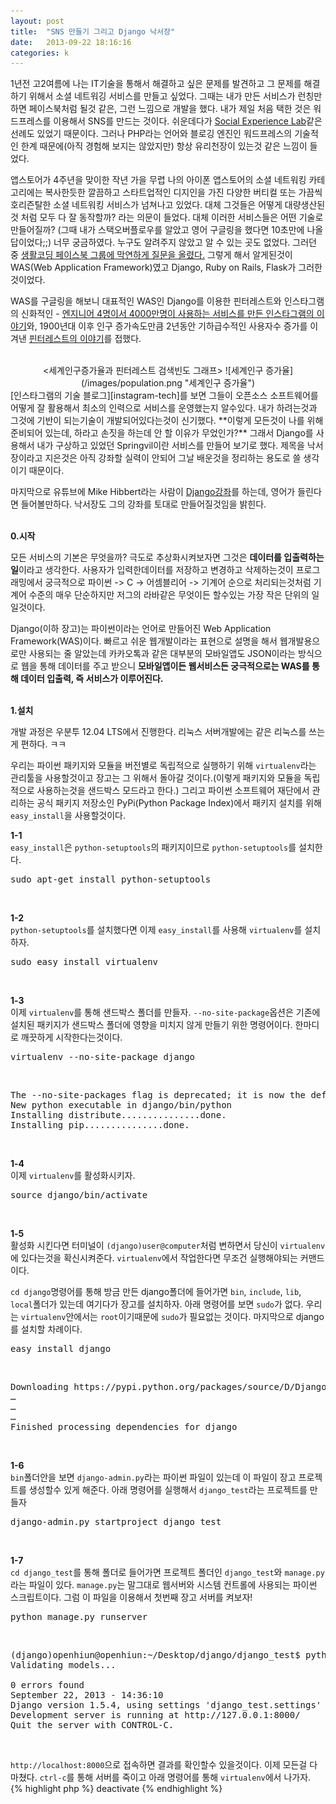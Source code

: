 ```yaml
---
layout: post
title:  "SNS 만들기 그리고 Django 낙서장"
date:   2013-09-22 18:16:16
categories: k
---
```


1년전 고2여름에 나는 IT기술을 통해서 해결하고 싶은 문제를 발견하고 그 문제를 해결하기 위해서 소셜 네트워깅 서비스를 만들고 싶었다. 그때는 내가 만든 서비스가 런칭만하면 페이스북처럼 될것 같은, 그런 느낌으로 개발을 했다. 내가 제일 처음 택한 것은 워드프레스를 이용해서 SNS를 만드는 것이다. 쉬운데다가 [Social Experience Lab][sel]같은 선례도 있었기 때문이다. 그러나 PHP라는 언어와 블로깅 엔진인 워드프레스의 기술적인 한계 때문에(아직 경험해 보지는 않았지만) 항상 유리천장이 있는것 같은 느낌이 들었다. 

앱스토어가 4주년을 맞이한 작년 가을 무렵 나의 아이폰 앱스토어의 소셜 네트워킹 카테고리에는 복사한듯한 깔끔하고 스타트업적인 디지인을 가진 다양한 버티컬 또는 가끔씩 호리즌탈한 소셜 네트워킹 서비스가 넘쳐나고 있었다. 대체 그것들은 어떻게 대량생산된것 처럼 모두 다 잘 동작할까? 라는 의문이 들었다. 대체 이러한 서비스들은 어떤 기술로 만들어질까? (그때 내가 스택오버플로우를 알았고 영어 구글링을 했다면 10초만에 나올 답이었다;;) 너무 궁금하였다. 누구도 알려주지 않았고 알 수 있는 곳도 없었다. 그러던 중 [생활코딩 페이스북 그룹에 막연하게 질문을 올렸다.][codingeverybody] 그렇게 해서 알게된것이 WAS(Web Application Framework)였고 Django, Ruby on Rails, Flask가 그러한 것이었다.

WAS를 구글링을 해보니 대표적인 WAS인 Django를 이용한 핀터레스트와 인스타그램의 신화적인 - [엔지니어 4명이서 4000만명이 사용하는 서비스를 만든 인스타그램의 이야기][instagram]와, 1900년대 이후 인구 증가속도만큼 2년동안 기하급수적인 사용자수 증가를 이겨낸 [핀터레스트의 이야기][pinterest]를 접했다.<br /><br />
<center>
<세계인구증가율과 핀터레스트 검색빈도 그래프>
![세계인구 증가율](/images/population.png "세계인구 증가율")
<script type="text/javascript" src="//www.google.com/trends/embed.js?hl=en-US&q=pinterest&cmpt=q&content=1&cid=TIMESERIES_GRAPH_0&export=5&w=500&h=330"></script>
</center>
[인스타그램의  기술 블로그][instagram-tech]를 보면 그들이 오픈소스 소프트웨어를 어떻게 잘 활용해서 최소의 인력으로 서비스를 운영했는지 알수있다. 내가 하려는것과 그것에 기반이 되는기술이 개발되어있다는것이 신기했다. **이렇게 모든것이 나를 위해 준비되어 있는데, 하라고 손짓을 하는데 안 할 이유가 무었인가?** 그래서 Django를 사용해서 내가 구상하고 있었던 Springvil이란 서비스를 만들어 보기로 했다. 제목을 낙서장이라고 지은것은 아직 강좌할 실력이 안되어 그날 배운것을 정리하는 용도로 쓸 생각이기 때문이다.

마지막으로 유튜브에 Mike Hibbert라는 사람이 [Django강좌][mikehibbert]를 하는데, 영어가 들린다면 들어볼만하다. 낙서장도 그의 강좌를 토대로 만들어질것임을 밝힌다.<br /><br />

**0.시작**

모든 서비스의 기본은 무엇을까? 극도로 추상화시켜보자면 그것은 **데이터를 입출력하는 일**이라고 생각한다. 사용자가 입력한데이터를 저장하고 변경하고 삭제하는것이 프로그래밍에서 궁극적으로 파이썬 -> C -> 어셈블리어 -> 기계어 순으로 처리되는것처럼 기계어 수준의 매우 단순하지만 저그의 라바같은 무엇이든 할수있는 가장 작은 단위의 일 일것이다. 

Django(이하 장고)는 파이썬이라는 언어로 만들어진 Web Application Framework(WAS)이다. 빠르고 쉬운 웹개발이라는 표현으로 설명을 해서 웹개발용으로만 사용되는 줄 알았는데 카카오톡과 같은 대부분의 모바일앱도 JSON이라는 방식으로 웹을 통해 데이터를 주고 받으니 **모바일앱이든 웹서비스든 궁극적으로는 WAS를 통해 데이터 입출력, 즉 서비스가 이루어진다.**<br /><br />

**1.설치**

개발 과정은 우분투 12.04 LTS에서 진행한다. 리눅스 서버개발에는 같은 리눅스를 쓰는게 편하다. ㅋㅋ

우리는 파이썬 패키지와 모듈을 버전별로 독립적으로 실행하기 위해 `virtualenv`라는 관리툴을 사용할것이고 장고는 그 위해서 돌아갈 것이다.(이렇게 패키지와 모듈을 독립적으로 사용하는것을 샌드박스 모드라고 한다.) 그리고 파이썬 소프트웨어 재단에서 관리하는 공식 패키지 저장소인 PyPi(Python Package Index)에서 패키지 설치를 위해 `easy_install`을 사용할것이다. 

**1-1**<br />
`easy_install`은 `python-setuptools`의 패키지이므로 `python-setuptools`를 설치한다.
<pre>
sudo apt-get install python-setuptools
</pre><br />

**1-2**<br />
`python-setuptools`를 설치했다면 이제 `easy_install`를 사용해 `virtualenv`를 설치하자.

<pre>
sudo easy_install virtualenv
</pre><br />

**1-3**<br />
이제 `virtualenv`를 통해 샌드박스 폴더를 만들자.  `--no-site-package`옵션은 기존에 설치된 패키지가 샌드박스 폴더에 영향을 미치지 않게 만들기 위한 명령어이다. 한마디로 깨끗하게 시작한다는것이다.

<pre>
virtualenv --no-site-package django
</pre><br />
<pre>
The --no-site-packages flag is deprecated; it is now the default behavior.
New python executable in django/bin/python
Installing distribute...............done.
Installing pip...............done.
</pre><br />

**1-4**<br />
이제 `virtualenv`를 활성화시키자.

<pre>
source django/bin/activate
</pre><br />

**1-5**<br />
활성화 시킨다면 터미널이 `(django)user@computer`처럼 변하면서 당신이 `virtualenv`에 있다는것을 확신시켜준다. `virtualenv`에서 작업한다면 무조건 실행해야되는 커맨드이다.

`cd django`명령어를 통해 방금 만든 django폴더에 들어가면 `bin`, `include`, `lib`, `local`폴더가 있는데 여기다가 장고를 설치하자. 아래 명령어를 보면 `sudo`가 없다. 우리는 `virtualenv`안에서는 `root`이기때문에 `sudo`가 필요없는 것이다. 마지막으로 django를 설치할 차례이다.

<pre>
easy_install django
</pre><br />
<pre>
Downloading https://pypi.python.org/packages/source/D/Django/Django-1.5.4.tar.gz
…
…
…
Finished processing dependencies for django
</pre><br />

**1-6**<br />
`bin`폴더안을 보면 `django-admin.py`라는 파이썬 파일이 있는데 이 파일이 장고 프로젝트를 생성할수 있게 해준다. 아래 명령어를 실행해서 `django_test`라는 프로젝트를 만들자

<pre>
django-admin.py startproject django_test
</pre><br />

**1-7**<br />
`cd django_test`를 통해 폴더로 들어가면 프로젝트 폴더인 `django_test`와 `manage.py`라는 파일이 있다. `manage.py`는 말그대로 웹서버와 시스템 컨트롤에 사용되는 파이썬 스크립트이다. 그럼 이 파일을 이용해서 첫번째 장고 서버를 켜보자!

<pre>
python manage.py runserver
</pre><br /> 
<pre>
(django)openhiun@openhiun:~/Desktop/django/django_test$ python manage.py runserver
Validating models...

0 errors found
September 22, 2013 - 14:36:10
Django version 1.5.4, using settings 'django_test.settings'
Development server is running at http://127.0.0.1:8000/
Quit the server with CONTROL-C.
</pre><br />
 `http://localhost:8000`으로 접속하면 결과를 확인할수 있을것이다. 이제 모든걸 다 마쳤다. `ctrl-c`를 통해 서버를 죽이고 아래 명령어를 통해 `virtualenv`에서 나가자.<br />
{% highlight php %}
deactivate
{% endhighlight %}

[sel]: http://www.socialexperiencelab.com
[codingeverybody]: https://www.facebook.com/groups/codingeverybody/permalink/576755052365035/
[instagram]:       http://charsyam.wordpress.com/2011/12/17/%EB%B0%9C-%EB%B2%88%EC%97%AD-%EC%88%98%EB%B0%B1%EB%8C%80%EC%9D%98-%EC%9E%A5%EB%B9%84%EC%99%80-%EC%88%98%EC%8B%AD%EA%B0%80%EC%A7%80%EC%9D%98-%EA%B8%B0%EC%88%A0-instagram%EC%9D%98-%ED%9E%98/
[pinterest]: http://blog.naver.com/parkjy76/30167859682
[instagram-tech]: http://instagram-engineering.tumblr.com/post/13649370142/what-powers-instagram-hundreds-of-instances-dozens-of
[mikehibbert]: http://www.youtube.com/channel/UCFW_fvwCoF44MGWk74U_rFg
